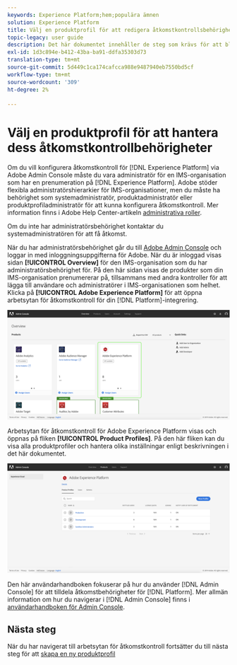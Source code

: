 ```yaml
---
keywords: Experience Platform;hem;populära ämnen
solution: Experience Platform
title: Välj en produktprofil för att redigera åtkomstkontrollsbehörigheter
topic-legacy: user guide
description: Det här dokumentet innehåller de steg som krävs för att bläddra på arbetsytan för åtkomstkontroll. Om du vill konfigurera åtkomstkontroll för Experience Platform via Adobe Admin Console måste du vara administratör för en IMS-organisation som har ett abonnemang på Experience Platform.
exl-id: 1d3c894e-b412-43ba-ba91-ddfa35303d73
translation-type: tm+mt
source-git-commit: 5d449c1ca174cafcca988e9487940eb7550bd5cf
workflow-type: tm+mt
source-wordcount: '309'
ht-degree: 2%

---
```


# Välj en produktprofil för att hantera dess åtkomstkontrollbehörigheter

Om du vill konfigurera åtkomstkontroll för [!DNL Experience Platform] via Adobe Admin Console måste du vara administratör för en IMS-organisation som har en prenumeration på [!DNL Experience Platform]. Adobe stöder flexibla administratörshierarkier för IMS-organisationer, men du måste ha behörighet som systemadministratör, produktadministratör eller produktprofiladministratör för att kunna konfigurera åtkomstkontroll. Mer information finns i Adobe Help Center-artikeln [administrativa roller](https://helpx.adobe.com/enterprise/using/admin-roles.html).

Om du inte har administratörsbehörighet kontaktar du systemadministratören för att få åtkomst.

När du har administratörsbehörighet går du till [Adobe Admin Console](https://adminconsole.adobe.com) och loggar in med inloggningsuppgifterna för Adobe. När du är inloggad visas sidan **[!UICONTROL Overview]** för den IMS-organisation som du har administratörsbehörighet för. På den här sidan visas de produkter som din IMS-organisation prenumererar på, tillsammans med andra kontroller för att lägga till användare och administratörer i IMS-organisationen som helhet. Klicka på **[!UICONTROL Adobe Experience Platform]** för att öppna arbetsytan för åtkomstkontroll för din [!DNL Platform]-integrering.

![overview-page](../images/overview-page.png)

Arbetsytan för åtkomstkontroll för Adobe Experience Platform visas och öppnas på fliken **[!UICONTROL Product Profiles]**. På den här fliken kan du visa alla produktprofiler och hantera olika inställningar enligt beskrivningen i det här dokumentet.

![platform-access-control](../images/platform-access-control.png)

Den här användarhandboken fokuserar på hur du använder [!DNL Admin Console] för att tilldela åtkomstbehörigheter för [!DNL Platform]. Mer allmän information om hur du navigerar i [!DNL Admin Console] finns i [användarhandboken för Admin Console](https://helpx.adobe.com/enterprise/using/admin-console.html).

## Nästa steg

När du har navigerat till arbetsytan för åtkomstkontroll fortsätter du till nästa steg för att [skapa en ny produktprofil](create-profile.md)
